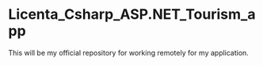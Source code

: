 # Licenta_Csharp_ASP.NET_Tourism_app
This will be my official repository for working remotely for my application.
